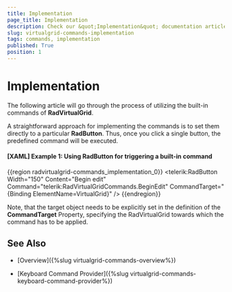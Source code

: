 ```yaml
---
title: Implementation
page_title: Implementation
description: Check our &quot;Implementation&quot; documentation article for the RadVirtualGrid WPF control.
slug: virtualgrid-commands-implementation
tags: commands, implementation
published: True
position: 1
---
```


# Implementation

The following article will go through the process of utilizing the built-in commands of __RadVirtualGrid__.

A straightforward approach for implementing the commands is to set them directly to a particular __RadButton__. Thus, once you click a single button, the predefined command will be executed. 

#### __[XAML] Example 1: Using RadButton for triggering a built-in command__
{{region radvirtualgrid-commands_implementation_0}}
	<telerik:RadButton Width="150" Content="Begin edit" 
           Command="telerik:RadVirtualGridCommands.BeginEdit" 
           CommandTarget="{Binding ElementName=VirtualGrid}" />
{{endregion}}

Note, that the target object needs to be explicitly set in the definition of the __CommandTarget__ Property, specifying the RadVirtualGrid towards which the command has to be applied. 

## See Also

* [Overview]({%slug virtualgrid-commands-overview%})

* [Keyboard Command Provider]({%slug virtualgrid-commands-keyboard-command-provider%})